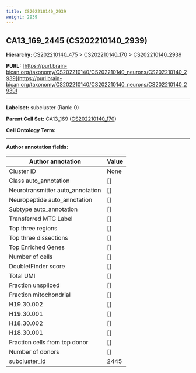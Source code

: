```yaml
---
title: CS202210140_2939
weight: 2939
---
```

## CA13_169_2445 (CS202210140_2939)
<b>Hierarchy: </b>
[CS202210140_475](../CS202210140_475) >
[CS202210140_170](../CS202210140_170) >
[CS202210140_2939](../CS202210140_2939)

**PURL:** [https://purl.brain-bican.org/taxonomy/CS202210140/CS202210140_neurons/CS202210140_2939](https://purl.brain-bican.org/taxonomy/CS202210140/CS202210140_neurons/CS202210140_2939)

---


**Labelset:** subcluster (Rank: 0)

**Parent Cell Set:** CA13_169 ([CS202210140_170](../CS202210140_170))



**Cell Ontology Term:** 

[MARKER GENES.]: #


---

[TRANSFERRED ANNOTATIONS.]: #


[AUTHOR ANNOTATION FIELDS.]: #


**Author annotation fields:**

| Author annotation | Value |
|-------------------|-------|
|Cluster ID|None|
|Class auto_annotation|[]|
|Neurotransmitter auto_annotation|[]|
|Neuropeptide auto_annotation|[]|
|Subtype auto_annotation|[]|
|Transferred MTG Label|[]|
|Top three regions|[]|
|Top three dissections|[]|
|Top Enriched Genes|[]|
|Number of cells|[]|
|DoubletFinder score|[]|
|Total UMI|[]|
|Fraction unspliced|[]|
|Fraction mitochondrial|[]|
|H19.30.002|[]|
|H19.30.001|[]|
|H18.30.002|[]|
|H18.30.001|[]|
|Fraction cells from top donor|[]|
|Number of donors|[]|
|subcluster_id|2445|
